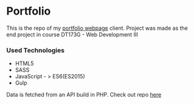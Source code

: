# Portfolio
This is the repo of my [portfolio webpage](http://studenter.miun.se/~jola1803/dt173g/portfolio/client/) client. Project was made as the end project in course DT173G - Web Development III

### Used Technologies
* HTML5
* SASS
* JavaScript - > ES6(ES2015)
* Gulp

Data is fetched from an API build in PHP. Check out repo [here](https://github.com/jona-laa/Portfolio-Server)
